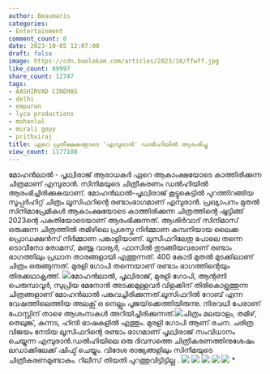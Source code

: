 ```yaml
---
author: Beaumaris
categories:
- Entertainment
comment_count: 0
date: 2023-10-05 12:07:00
draft: false
image: https://cdn.boolokam.com/articles/2023/10/ffwff.jpg
like_count: 89997
share_count: 12747
tags:
- AASHIRVAD CINEMAS
- delhi
- empuran
- lyca productions
- mohanlal
- murali gopy
- prithviraj
title: ഏറെ പ്രതീക്ഷകളോടെ 'എമ്പുരാൻ' ഡൽഹിയിൽ ആരംഭിച്ചു
view_count: 1177108
---
```


മോഹൻലാൽ - പൃഥ്വിരാജ് ആരാധകർ ഏറെ ആകാംക്ഷയോടെ കാത്തിരിക്കുന്ന ചിത്രമാണ് എമ്പുരാൻ. സിനിമയുടെ ചിത്രീകരണം ഡൽഹിയിൽ ആരംഭിച്ചിരിക്കുകയാണ്. മോഹന്‍ലാല്‍-പൃഥ്വിരാജ് കൂട്ടുകെട്ടില്‍ പുറത്തിറങ്ങിയ സൂപ്പര്‍ഹിറ്റ് ചിത്രം ലൂസിഫറിന്റെ രണ്ടാംഭാഗമാണ് എമ്പുരാന്‍. പ്രഖ്യാപനം മുതല്‍ സിനിമാപ്രേമികള്‍ ആകാംക്ഷയോടെ കാത്തിരിക്കുന്ന ചിത്രത്തിന്റെ ഷൂട്ടിങ്ങ് 2023ന്റെ പകുതിയോടെയാണ് ആരംഭിക്കുന്നത്. ആശിര്‍വാദ് സിനിമാസ് ഒരുക്കുന്ന ചിത്രത്തിൽ തമിഴിലെ പ്രശസ്ത നിർമ്മാണ കമ്പനിയായ ലൈക്ക പ്രൊഡക്ഷൻസ് നിർമ്മാണ പങ്കാളിയാണ്. ലൂസിഫറിലേതു പോലെ തന്നെ ടൊവീനോ തോമസ്, മഞ്ജു വാര്യര്‍, ഫാസില്‍ തുടങ്ങിയവരാണ് രണ്ടാം ഭാഗത്തിലും പ്രധാന താരങ്ങളായി എത്തുന്നത്. 400 കോടി മുതല്‍ മുടക്കിലാണ് ചിത്രം ഒരുങ്ങുന്നത്. മുരളി ഗോപി തന്നെയാണ് രണ്ടാം ഭാഗത്തിന്റെയും തിരക്കഥാകൃത്ത്. ![](https://cdn.boolokam.com/articles/2023/10/ffwff.jpg)മോഹൻലാൽ, പൃഥ്വിരാജ്, മുരളി ഗോപി, ആന്റണി പെരുമ്പാവൂർ, സുപ്രിയ മേനോൻ അടക്കമുള്ളവർ വിളക്കിന് തിരികൊളുത്തുന്ന ചിത്രങ്ങളാണ് മോഹൻലാൽ പങ്കുവച്ചിരിക്കുന്നത്.ലൂസിഫറിൽ റോബ് എന്ന വേഷത്തിലെത്തിയ അലക്സ് ഒ നെല്ലും പൂജയ്‌ക്കെത്തിയിരുന്നു. നിരവധി പേരാണ് പോസ്റ്റിന് താഴെ ആശംസകൾ അറിയിച്ചിരിക്കുന്നത്.![](https://cdn.boolokam.com/articles/2023/10/wff-1.jpg)ചിത്രം മലയാളം, തമിഴ്, തെലുങ്ക്, കന്നട, ഹിന്ദി ഭാഷകളിൽ എത്തും. മുരളി ഗോപി ആണ് രചന. ചരിത്ര വിജയം നേടിയ ലൂസിഫറിന്റെ രണ്ടാം ഭാഗമാണ് പൃഥ്വിരാജ് സംവിധാനം ചെയ്യുന്ന എമ്പുരാൻ.ഡൽഹിയിലെ ഒരു ദിവസത്തെ ചിത്രീകരണത്തിനുശേഷം ലഡാക്കിലേക്ക് ഷിഫ്ട് ചെയ്യും. വിദേശ രാജ്യങ്ങളിലും സിനിമയുടെ ചിത്രീകരണമുണ്ടാകും. റിലീസ് തിയതി പുറത്തുവിട്ടിട്ടില്ല . ![](https://cdn.boolokam.com/articles/2023/10/em-1.jpg) ![](https://cdn.boolokam.com/articles/2023/10/fff.jpg) ![](https://cdn.boolokam.com/articles/2023/10/fwfwffw.jpg) ![](https://cdn.boolokam.com/articles/2023/10/qdffff-1.jpg) ![](https://cdn.boolokam.com/articles/2023/10/wfffff.jpg) *